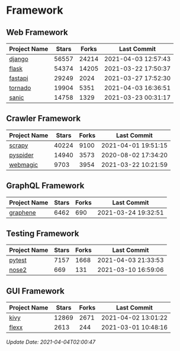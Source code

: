 # Framework

## Web Framework
| Project Name | Stars | Forks | Last Commit |
| ------------ | ----- | ----- | ----------- |
| [django](https://github.com/django/django) | 56557 | 24214 | 2021-04-03 12:57:43 |
| [flask](https://github.com/pallets/flask) | 54374 | 14205 | 2021-03-22 17:50:37 |
| [fastapi](https://github.com/tiangolo/fastapi) | 29249 | 2024 | 2021-03-27 17:52:30 |
| [tornado](https://github.com/tornadoweb/tornado) | 19904 | 5351 | 2021-04-03 16:36:51 |
| [sanic](https://github.com/sanic-org/sanic) | 14758 | 1329 | 2021-03-23 00:31:17 |

## Crawler Framework
| Project Name | Stars | Forks | Last Commit |
| ------------ | ----- | ----- | ----------- |
| [scrapy](https://github.com/scrapy/scrapy) | 40224 | 9100 | 2021-04-01 19:51:15 |
| [pyspider](https://github.com/binux/pyspider) | 14940 | 3573 | 2020-08-02 17:34:20 |
| [webmagic](https://github.com/code4craft/webmagic) | 9703 | 3954 | 2021-03-22 10:21:59 |

## GraphQL Framework
| Project Name | Stars | Forks | Last Commit |
| ------------ | ----- | ----- | ----------- |
| [graphene](https://github.com/graphql-python/graphene) | 6462 | 690 | 2021-03-24 19:32:51 |

## Testing Framework
| Project Name | Stars | Forks | Last Commit |
| ------------ | ----- | ----- | ----------- |
| [pytest](https://github.com/pytest-dev/pytest) | 7157 | 1668 | 2021-04-03 21:33:53 |
| [nose2](https://github.com/nose-devs/nose2) | 669 | 131 | 2021-03-10 16:59:06 |

## GUI Framework
| Project Name | Stars | Forks | Last Commit |
| ------------ | ----- | ----- | ----------- |
| [kivy](https://github.com/kivy/kivy) | 12869 | 2671 | 2021-04-02 13:01:22 |
| [flexx](https://github.com/flexxui/flexx) | 2613 | 244 | 2021-03-01 10:48:16 |

*Update Date: 2021-04-04T02:00:47*